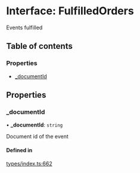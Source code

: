 # Interface: FulfilledOrders

Events fulfilled

## Table of contents

### Properties

- [\_documentId](FulfilledOrders.md#_documentid)

## Properties

### \_documentId

• **\_documentId**: `string`

Document id of the event

#### Defined in

[types/index.ts:662](https://github.com/nevermined-io/components-catalog/blob/f1df7fb/lib/src/types/index.ts#L662)
